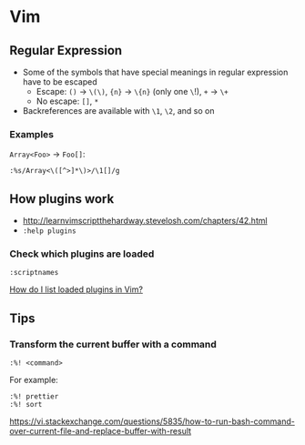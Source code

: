# Vim

## Regular Expression

- Some of the symbols that have special meanings in regular expression have to be escaped
  - Escape: `()` -> `\(\)`, `{n}` -> `\{n}` (only one `\`!), `+` -> `\+`
  - No escape: `[]`, `*`
- Backreferences are available with `\1`, `\2`, and so on

### Examples

`Array<Foo>` -> `Foo[]`:

```vim
:%s/Array<\([^>]*\)>/\1[]/g
```

## How plugins work

- http://learnvimscriptthehardway.stevelosh.com/chapters/42.html
- `:help plugins`

### Check which plugins are loaded

```vim
:scriptnames
```

[How do I list loaded plugins in Vim?](https://stackoverflow.com/questions/48933/how-do-i-list-loaded-plugins-in-vim)

## Tips

### Transform the current buffer with a command

```vim
:%! <command>
```

For example:

```vim
:%! prettier
:%! sort
```

https://vi.stackexchange.com/questions/5835/how-to-run-bash-command-over-current-file-and-replace-buffer-with-result
